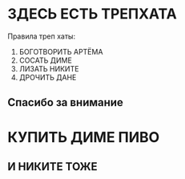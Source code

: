 # ЗДЕСЬ ЕСТЬ ТРЕПХАТА
Правила треп хаты:
1. БОГОТВОРИТЬ АРТЁМА
2. СОСАТЬ ДИМЕ
3. ЛИЗАТЬ НИКИТЕ
4. ДРОЧИТЬ ДАНЕ
## Спасибо за внимание
# КУПИТЬ ДИМЕ ПИВО
## И НИКИТЕ ТОЖЕ